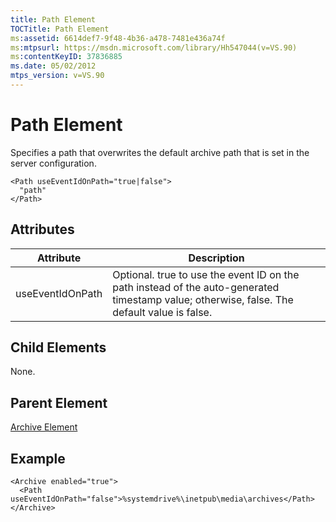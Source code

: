 ```yaml
---
title: Path Element
TOCTitle: Path Element
ms:assetid: 6614def7-9f48-4b36-a478-7481e436a74f
ms:mtpsurl: https://msdn.microsoft.com/library/Hh547044(v=VS.90)
ms:contentKeyID: 37836885
ms.date: 05/02/2012
mtps_version: v=VS.90
---
```


# Path Element

Specifies a path that overwrites the default archive path that is set in the server configuration.

    <Path useEventIdOnPath="true|false"> 
      "path"
    </Path>

## Attributes

|Attribute|Description|
|--- |--- |
|useEventIdOnPath|Optional. true to use the event ID on the path instead of the auto-generated timestamp value; otherwise, false. The default value is false.|

## Child Elements

None.

## Parent Element

[Archive Element](archive-element.md)

## Example

    <Archive enabled="true">
      <Path useEventIdOnPath="false">%systemdrive%\inetpub\media\archives</Path>
    </Archive>
